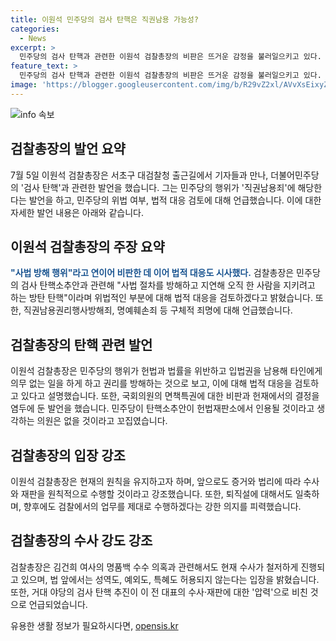 ```yaml
---
title: 이원석 민주당의 검사 탄핵은 직권남용 가능성?
categories:
  - News
excerpt: >
  민주당의 검사 탄핵과 관련한 이원석 검찰총장의 비판은 뜨거운 감정을 불러일으키고 있다. 이원석 총장은 민주당의 행위가 헌법과 법률을 위반하며 직권남용에 해당된다고 주장했고, 정당한 여부에 대한 법적 대응을 시사했다. 그는 또한 불거진 사퇴설을 일축하면서 퇴직 때까지 일을 하겠다고 강조했다. 이에 더불어민주당에서도 탄핵안이 헌법재판소에서 인용될 것이라고 생각하는 의원은 없을 것이라는 의견을 피력했다. 그의 발언은 민주당의 탄핵 추진에 대한 강한 비판과 기대 반영하는 것으로 해석된다.
feature_text: >
  민주당의 검사 탄핵과 관련한 이원석 검찰총장의 비판은 뜨거운 감정을 불러일으키고 있다. 이원석 총장은 민주당의 행위가 헌법과 법률을 위반하며 직권남용에 해당된다고 주장했고, 정당한 여부에 대한 법적 대응을 시사했다. 그는 또한 불거진 사퇴설을 일축하면서 퇴직 때까지 일을 하겠다고 강조했다. 이에 더불어민주당에서도 탄핵안이 헌법재판소에서 인용될 것이라고 생각하는 의원은 없을 것이라는 의견을 피력했다. 그의 발언은 민주당의 탄핵 추진에 대한 강한 비판과 기대 반영하는 것으로 해석된다.
image: 'https://blogger.googleusercontent.com/img/b/R29vZ2xl/AVvXsEixyZcFfHzMRdzZMjFBmAUKJYCLCGyLL1o632UiGVXcaFdKo_bkvkuCioo0uUKlGfBVcT3P84aROyZIXSBEx3Aw5nCQ3pTgDom1WDC4m8eifvWiAmWEEVb4x6G_l8C0QH225ldMjyaFvpxGEBGNO37VmDTDMHGhJPq73UglMfDca1-0aw/s1600/blogspot.png'
---
```


<p><img src="https://blogger.googleusercontent.com/img/b/R29vZ2xl/AVvXsEixyZcFfHzMRdzZMjFBmAUKJYCLCGyLL1o632UiGVXcaFdKo_bkvkuCioo0uUKlGfBVcT3P84aROyZIXSBEx3Aw5nCQ3pTgDom1WDC4m8eifvWiAmWEEVb4x6G_l8C0QH225ldMjyaFvpxGEBGNO37VmDTDMHGhJPq73UglMfDca1-0aw/s1600/blogspot.png" alt="info 속보" /></p>

<h2 data-ke-size="size26">검찰총장의 발언 요약</h2>

<p data-ke-size="size16">7월 5일 이원석 검찰총장은 서초구 대검찰청 출근길에서 기자들과 만나, 더불어민주당의 '검사 탄핵'과 관련한 발언을 했습니다. 그는 민주당의 행위가 '직권남용죄'에 해당한다는 발언을 하고, 민주당의 위법 여부, 법적 대응 검토에 대해 언급했습니다. 이에 대한 자세한 발언 내용은 아래와 같습니다.</p>

<h2 data-ke-size="size26">이원석 검찰총장의 주장 요약</h2>

<p data-ke-size="size16"><b><span style="color: #1a5490;">"사법 방해 행위"라고 연이어 비판한 데 이어 법적 대응도 시사했다.</span></b> 검찰총장은 민주당의 검사 탄핵소추안과 관련해 "사법 절차를 방해하고 지연해 오직 한 사람을 지키려고 하는 방탄 탄핵"이라며 위법적인 부분에 대해 법적 대응을 검토하겠다고 밝혔습니다. 또한, 직권남용권리행사방해죄, 명예훼손죄 등 구체적 죄명에 대해 언급했습니다.</p>

<h2 data-ke-size="size26">검찰총장의 탄핵 관련 발언</h2>

<p data-ke-size="size16">이원석 검찰총장은 민주당의 행위가 헌법과 법률을 위반하고 입법권을 남용해 타인에게 의무 없는 일을 하게 하고 권리를 방해하는 것으로 보고, 이에 대해 법적 대응을 검토하고 있다고 설명했습니다. 또한, 국회의원의 면책특권에 대한 비판과 헌재에서의 결정을 염두에 둔 발언을 했습니다. 민주당이 탄핵소추안이 헌법재판소에서 인용될 것이라고 생각하는 의원은 없을 것이라고 꼬집였습니다.</p>

<h2 data-ke-size="size26">검찰총장의 입장 강조</h2>

<p data-ke-size="size16">이원석 검찰총장은 현재의 원칙을 유지하고자 하며, 앞으로도 증거와 법리에 따라 수사와 재판을 원칙적으로 수행할 것이라고 강조했습니다. 또한, 퇴직설에 대해서도 일축하며, 향후에도 검찰에서의 업무를 제대로 수행하겠다는 강한 의지를 피력했습니다.</p>

<h2 data-ke-size="size26">검찰총장의 수사 강도 강조</h2>

<p data-ke-size="size16">검찰총장은 김건희 여사의 명품백 수수 의혹과 관련해서도 현재 수사가 철저하게 진행되고 있으며, 법 앞에서는 성역도, 예외도, 특혜도 허용되지 않는다는 입장을 밝혔습니다. 또한, 거대 야당의 검사 탄핵 추진이 이 전 대표의 수사·재판에 대한 '압력'으로 비친 것으로 언급되었습니다.</p>
유용한 생활 정보가 필요하시다면, <a href="https://opensis.kr" rel="dofollow">opensis.kr</a>


